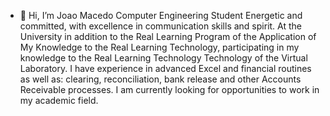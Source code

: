 - 👋 Hi, I’m Joao Macedo Computer Engineering Student Energetic and committed,  with excellence in communication skills and spirit. At the University in addition to
the Real Learning Program of the Application of My Knowledge to the Real Learning Technology, participating in my knowledge to the Real Learning Technology Technology of the Virtual Laboratory.
I have experience in advanced Excel and financial routines as well as: clearing, reconciliation, bank release and other Accounts Receivable processes.
I am currently looking for opportunities to work in my academic field.

<!---
joaomacedx/joaomacedx is a ✨ special ✨ repository because its `README.md` (this file) appears on your GitHub profile.
You can click the Preview link to take a look at your changes.
--->
